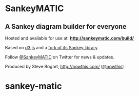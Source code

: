 # SankeyMATIC
## A Sankey diagram builder for everyone

Hosted and available for use at: **http://sankeymatic.com/build/**

Based on [d3.js](http://d3js.org/) and a [fork of its Sankey library](https://github.com/nowthis/d3-plugin-captain-sankey).

Follow [@SankeyMATIC](https://twitter.com/SankeyMATIC) on Twitter for news & updates.

Produced by Steve Bogart, http://nowthis.com/ ([@nowthis](https://twitter.com/nowthis))
# sankey-matic
